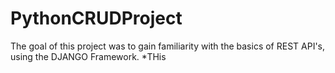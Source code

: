 # PythonCRUDProject
The goal of this project was to gain familiarity with the basics of REST API's, using the DJANGO Framework. 
*THis 
